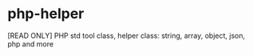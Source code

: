 # php-helper
[READ ONLY] PHP std tool class, helper class: string, array, object, json, php and more
